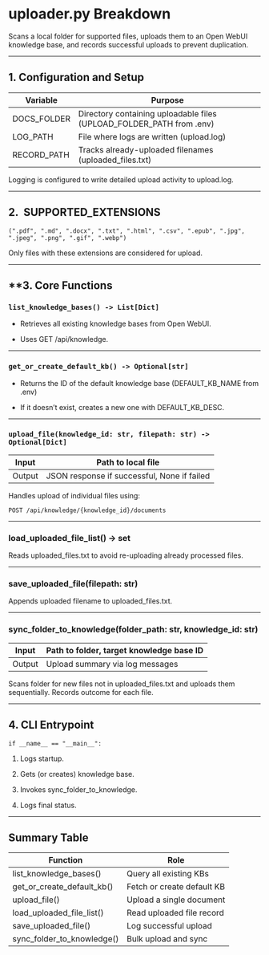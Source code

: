 # **uploader.py Breakdown**

  

Scans a local folder for supported files, uploads them to an Open WebUI knowledge base, and records successful uploads to prevent duplication.

---

## **1. Configuration and Setup**

|**Variable**|**Purpose**|
|---|---|
|DOCS_FOLDER|Directory containing uploadable files (UPLOAD_FOLDER_PATH from .env)|
|LOG_PATH|File where logs are written (upload.log)|
|RECORD_PATH|Tracks already-uploaded filenames (uploaded_files.txt)|

Logging is configured to write detailed upload activity to upload.log.

---

## **2.**  **SUPPORTED_EXTENSIONS**

```
(".pdf", ".md", ".docx", ".txt", ".html", ".csv", ".epub", ".jpg", ".jpeg", ".png", ".gif", ".webp")
```

Only files with these extensions are considered for upload.

---

## **3. Core Functions
  

### `list_knowledge_bases() -> List[Dict]`

- Retrieves all existing knowledge bases from Open WebUI.
    
- Uses GET /api/knowledge.
    

---

### `get_or_create_default_kb() -> Optional[str]`

- Returns the ID of the default knowledge base (DEFAULT_KB_NAME from .env)
    
- If it doesn’t exist, creates a new one with DEFAULT_KB_DESC.
    

---

### `upload_file(knowledge_id: str, filepath: str) -> Optional[Dict]`

|**Input**|**Path to local file**|
|---|---|
|Output|JSON response if successful, None if failed|

Handles upload of individual files using:

```
POST /api/knowledge/{knowledge_id}/documents
```

---

### **load_uploaded_file_list() -> set**

  

Reads uploaded_files.txt to avoid re-uploading already processed files.

---

### **save_uploaded_file(filepath: str)**

  

Appends uploaded filename to uploaded_files.txt.

---

### **sync_folder_to_knowledge(folder_path: str, knowledge_id: str)**

|**Input**|**Path to folder, target knowledge base ID**|
|---|---|
|Output|Upload summary via log messages|

Scans folder for new files not in uploaded_files.txt and uploads them sequentially. Records outcome for each file.

---

## **4. CLI Entrypoint**

```
if __name__ == "__main__":
```

1. Logs startup.
    
2. Gets (or creates) knowledge base.
    
3. Invokes sync_folder_to_knowledge.
    
4. Logs final status.
    

---

## **Summary Table**

|**Function**|**Role**|
|---|---|
|list_knowledge_bases()|Query all existing KBs|
|get_or_create_default_kb()|Fetch or create default KB|
|upload_file()|Upload a single document|
|load_uploaded_file_list()|Read uploaded file record|
|save_uploaded_file()|Log successful upload|
|sync_folder_to_knowledge()|Bulk upload and sync|
